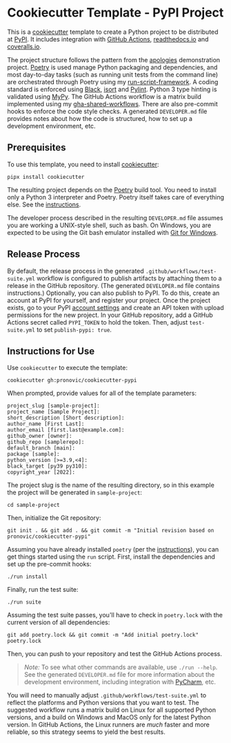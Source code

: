 # Cookiecutter Template - PyPI Project

This is a [cookiecutter](https://cookiecutter.readthedocs.io/en/stable/) template to create a Python project to be distributed at [PyPI](https://pypi.org/).  It includes integration with [GitHub Actions](https://docs.github.com/en/actions), [readthedocs.io](https://readthedocs.org/) and [coveralls.io](https://coveralls.io/).

The project structure follows the pattern from the [apologies](https://github.com/pronovic/apologies) demonstration project.  [Poetry](https://python-poetry.org/) is used manage Python packaging and dependencies, and most day-to-day tasks (such as running unit tests from the command line) are orchestrated through Poetry using my [run-script-framework](https://github.com/pronovic/run-script-framework).  A coding standard is enforced using [Black](https://pypi.org/project/black/), [isort](https://pypi.org/project/isort/) and [Pylint](https://pypi.org/project/pylint/).  Python 3 type hinting is validated using [MyPy](https://pypi.org/project/mypy/).  The GitHub Actions workflow is a matrix build implemented using my [gha-shared-workflows](https://github.com/pronovic/gha-shared-workflows).  There are also pre-commit hooks to enforce the code style checks.  A generated `DEVELOPER.md` file provides notes about how the code is structured, how to set up a development environment, etc.

## Prerequisites

To use this template, you need to install [cookiecutter](https://cookiecutter.readthedocs.io/en/stable/):

```
pipx install cookiecutter
```

The resulting project depends on the [Poetry](https://python-poetry.org/) build tool.  You need to install only a Python 3 interpreter and Poetry.  Poetry itself takes care of everything else.  See the [instructions](POETRY.md).

The developer process described in the resulting `DEVELOPER.md` file assumes you are working a UNIX-style shell, such as bash. On Windows, you are expected to be using the Git bash emulator installed with [Git for Windows](https://gitforwindows.org/).

## Release Process

By default, the release process in the generated `.github/workflows/test-suite.yml` workflow is configured to publish artifacts by attaching them to a release in the GitHub repository. (The generated `DEVELOPER.md` file contains instructions.)  Optionally, you can also publish to PyPI.  To do this, create an account at PyPI for yourself, and register your project.  Once the project exists, go to your PyPI [account settings](https://pypi.org/manage/account/) and create an API token with upload permissions for the new project.  In your GitHub repository, add a GitHub Actions secret called `PYPI_TOKEN` to hold the token.  Then, adjust `test-suite.yml` to set `publish-pypi: true`.

## Instructions for Use

Use `cookiecutter` to execute the template:

```
cookiecutter gh:pronovic/cookiecutter-pypi
```

When prompted, provide values for all of the template parameters:

```
project_slug [sample-project]:
project_name [Sample Project]:
short_description [Short description]:
author_name [First Last]:
author_email [first.last@example.com]:
github_owner [owner]:
github_repo [samplerepo]:
default_branch [main]:
package [sample]:
python_version [>=3.9,<4]:
black_target [py39 py310]:
copyright_year [2022]:
```

The project slug is the name of the resulting directory, so in this example the project will be generated in `sample-project`:

```
cd sample-project
```

Then, initialize the Git repository:

```
git init . && git add . && git commit -m "Initial revision based on pronovic/cookiecutter-pypi"
```

Assuming you have already installed `poetry` (per the [instructions](POETRY.md)), you can get things started using the `run` script.  First, install the dependencies and set up the pre-commit hooks:

```
./run install 
```

Finally, run the test suite:

```
./run suite
```

Assuming the test suite passes, you'll have to check in `poetry.lock` with the current version of all dependencies:

```
git add poetry.lock && git commit -m "Add initial poetry.lock" poetry.lock
```

Then, you can push to your repository and test the GitHub Actions process.

> _Note:_ To see what other commands are available, use `./run --help`.  See the generated `DEVELOPER.md` file for more information about the development environment, including integration with [PyCharm](https://www.jetbrains.com/pycharm/download), etc.

You will need to manually adjust `.github/workflows/test-suite.yml` to reflect the platforms and Python versions that you want to test.  The suggested workflow runs a matrix build on Linux for all supported Python versions, and a build on Windows and MacOS only for the latest Python version.  In GitHub Actions, the Linux runners are _much_ faster and more reliable, so this strategy seems to yield the best results.
